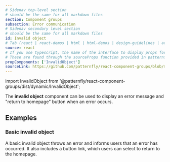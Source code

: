 ```yaml
---
# Sidenav top-level section
# should be the same for all markdown files
section: Component groups
subsection: Error communication
# Sidenav secondary level section
# should be the same for all markdown files
id: Invalid object
# Tab (react | react-demos | html | html-demos | design-guidelines | accessibility)
source: react
# If you use typescript, the name of the interface to display props for
# These are found through the sourceProps function provided in patternfly-docs.source.js
propComponents: ['InvalidObject']
sourceLink: https://github.com/patternfly/react-component-groups/blob/main/packages/module/patternfly-docs/content/extensions/component-groups/examples/InvalidObject/InvalidObject.md
---
```


import InvalidObject from '@patternfly/react-component-groups/dist/dynamic/InvalidObject';

The **invalid object** component can be used to display an error message and "return to homepage" button when an error occurs.

## Examples

### Basic invalid object 

A basic invalid object throws an error and informs users that an error has occurred. It also includes a button link, which users can select to return to the homepage.  

```js file="./InvalidObjectExample.tsx"

```
